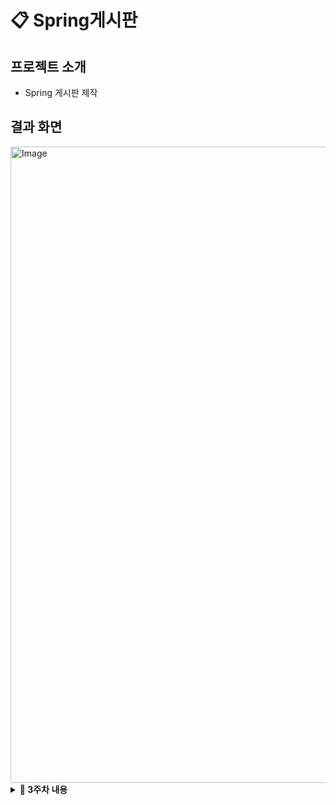 # 📋 Spring게시판

## 프로젝트 소개
- Spring 게시판 제작
  
## <a id="signup-page" ></a> 결과 화면 
<img width="1018" alt="Image" src="https://github.com/user-attachments/assets/606f8f94-c3d5-410e-9652-ed48a928dedd" />



<details>
  <summary><b> 📃 3주차 내용</b></summary>
<div markdown="1">
  
  1. AppConfig 파일 삭제  
      - [x] @Repository, @Service으로 자동 스캔하는 방법사용, ac.getBean하면 자동 인식


  💾 [ 2주차 내용 - Soyul블로그 ](https://soyulia.hashnode.dev/spring-ioc)

</div>
</details>
